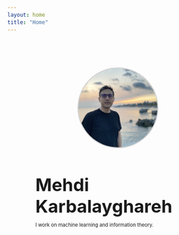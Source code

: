 ```yaml
---
layout: home
title: "Home"
---
```


<div style="display: flex; align-items: center; justify-content: center; flex-wrap: wrap; padding: 4rem 2rem; max-width: 1000px; margin: 0 auto;">

  <div style="flex-shrink: 0;">
    <img src="/assets/images/52616DFD-22BC-42F9-9AD0-132018D2E23D_1_105_c.jpeg" 
         alt="Profile Photo" 
         style="width: 180px; height: 180px; border-radius: 50%; object-fit: cover; border: 2px solid #ccc;">
  </div>

  <div style="margin-left: 2rem; max-width: 500px;">
    <h1 style="margin-bottom: 0.5rem; font-size: 2.5rem;">Mehdi Karbalayghareh</h1>
    <p style="font-size: 0.7rem;">I work on machine learning and information theory.</p>
  </div>

</div>
